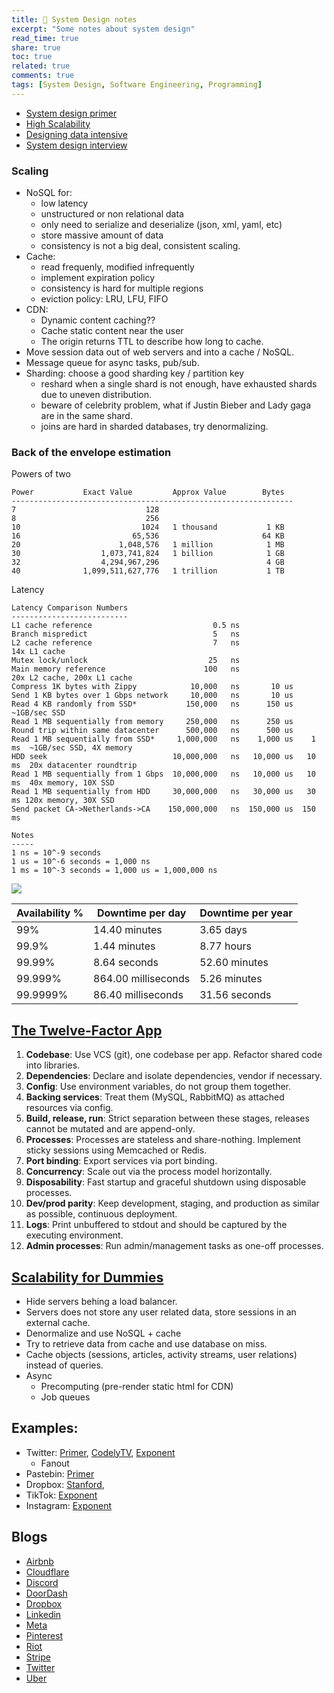 ```yaml
---
title: 📝 System Design notes
excerpt: "Some notes about system design"
read_time: true
share: true
toc: true
related: true
comments: true
tags: [System Design, Software Engineering, Programming]
---
```


- [System design primer](https://github.com/donnemartin/system-design-primer)
- [High Scalability](http://highscalability.squarespace.com/blog/category/example)
- [Designing data intensive](https://www.goodreads.com/book/show/23463279-designing-data-intensive-applications?ref=nav_sb_ss_1_15)
- [System design interview](https://www.goodreads.com/book/show/54109255-system-design-interview-an-insider-s-guide)

### Scaling

- NoSQL for:
  - low latency
  - unstructured or non relational data
  - only need to serialize and deserialize (json, xml, yaml, etc)
  - store massive amount of data
  - consistency is not a big deal, consistent scaling.
- Cache:
  - read frequenly, modified infrequently
  - implement expiration policy
  - consistency is hard for multiple regions
  - eviction policy: LRU, LFU, FIFO
- CDN:
  - Dynamic content caching??
  - Cache static content near the user
  - The origin returns TTL to describe how long to cache.
- Move session data out of web servers and into a cache / NoSQL.
- Message queue for async tasks, pub/sub.
- Sharding: choose a good sharding key / partition key
  - reshard when a single shard is not enough, have exhausted shards due to uneven distribution.
  - beware of celebrity problem, what if Justin Bieber and Lady gaga are in the same shard.
  - joins are hard in sharded databases, try denormalizing.

### Back of the envelope estimation

Powers of two

```
Power           Exact Value         Approx Value        Bytes
---------------------------------------------------------------
7                             128
8                             256
10                           1024   1 thousand           1 KB
16                         65,536                       64 KB
20                      1,048,576   1 million            1 MB
30                  1,073,741,824   1 billion            1 GB
32                  4,294,967,296                        4 GB
40              1,099,511,627,776   1 trillion           1 TB
```

Latency

```
Latency Comparison Numbers
--------------------------
L1 cache reference                           0.5 ns
Branch mispredict                            5   ns
L2 cache reference                           7   ns                      14x L1 cache
Mutex lock/unlock                           25   ns
Main memory reference                      100   ns                      20x L2 cache, 200x L1 cache
Compress 1K bytes with Zippy            10,000   ns       10 us
Send 1 KB bytes over 1 Gbps network     10,000   ns       10 us
Read 4 KB randomly from SSD*           150,000   ns      150 us          ~1GB/sec SSD
Read 1 MB sequentially from memory     250,000   ns      250 us
Round trip within same datacenter      500,000   ns      500 us
Read 1 MB sequentially from SSD*     1,000,000   ns    1,000 us    1 ms  ~1GB/sec SSD, 4X memory
HDD seek                            10,000,000   ns   10,000 us   10 ms  20x datacenter roundtrip
Read 1 MB sequentially from 1 Gbps  10,000,000   ns   10,000 us   10 ms  40x memory, 10X SSD
Read 1 MB sequentially from HDD     30,000,000   ns   30,000 us   30 ms 120x memory, 30X SSD
Send packet CA->Netherlands->CA    150,000,000   ns  150,000 us  150 ms

Notes
-----
1 ns = 10^-9 seconds
1 us = 10^-6 seconds = 1,000 ns
1 ms = 10^-3 seconds = 1,000 us = 1,000,000 ns
```

![](https://camo.githubusercontent.com/77f72259e1eb58596b564d1ad823af1853bc60a3/687474703a2f2f692e696d6775722e636f6d2f6b307431652e706e67)

| Availability % | Downtime per day    | Downtime per year |
| -------------- | ------------------- | ----------------- |
| 99%            | 14.40 minutes       | 3.65 days         |
| 99.9%          | 1.44 minutes        | 8.77 hours        |
| 99.99%         | 8.64 seconds        | 52.60 minutes     |
| 99.999%        | 864.00 milliseconds | 5.26 minutes      |
| 99.9999%       | 86.40 milliseconds  | 31.56 seconds     |

## [The Twelve-Factor App](https://12factor.net/)

1. **Codebase**: Use VCS (git), one codebase per app. Refactor shared code into libraries.
2. **Dependencies**: Declare and isolate dependencies, vendor if necessary.
3. **Config**: Use environment variables, do not group them together.
4. **Backing services**: Treat them (MySQL, RabbitMQ) as attached resources via config.
5. **Build, release, run**: Strict separation between these stages, releases cannot be mutated and are append-only.
6. **Processes**: Processes are stateless and share-nothing. Implement sticky sessions using Memcached or Redis.
7. **Port binding**: Export services via port binding.
8. **Concurrency**: Scale out via the process model horizontally.
9. **Disposability**: Fast startup and graceful shutdown using disposable processes.
10. **Dev/prod parity**: Keep development, staging, and production as similar as possible, continuous deployment.
11. **Logs**: Print unbuffered to stdout and should be captured by the executing environment.
12. **Admin processes**: Run admin/management tasks as one-off processes.

## [Scalability for Dummies](https://www.lecloud.net/tagged/scalability)

- Hide servers behing a load balancer.
- Servers does not store any user related data, store sessions in an external cache.
- Denormalize and use NoSQL + cache
- Try to retrieve data from cache and use database on miss.
- Cache objects (sessions, articles, activity streams, user relations) instead of queries.
- Async
  - Precomputing (pre-render static html for CDN)
  - Job queues

## Examples:

- Twitter: [Primer](https://github.com/donnemartin/system-design-primer/blob/master/solutions/system_design/twitter/README.md), [CodelyTV](https://youtu.be/6o0usvW5bqY), [Exponent](https://youtu.be/QF8JNSoJD8E)
  - Fanout
- Pastebin: [Primer](https://github.com/donnemartin/system-design-primer/blob/master/solutions/system_design/pastebin/README.md)
- Dropbox: [Stanford](https://youtu.be/PE4gwstWhmc),
- TikTok: [Exponent](https://youtu.be/Z-0g_aJL5Fw)
- Instagram: [Exponent](https://www.youtube.com/watch?v=VJpfO6KdyWE)

## Blogs

- [Airbnb](https://medium.com/airbnb-engineering/airbnb-engineering-infrastructure/home)
- [Cloudflare](https://blog.cloudflare.com/)
- [Discord](https://discord.com/category/engineering)
- [DoorDash](https://doordash.engineering/blog/)
- [Dropbox](https://dropbox.tech/infrastructure)
- [Linkedin](https://engineering.linkedin.com/blog)
- [Meta](https://engineering.fb.com/)
- [Pinterest](https://medium.com/pinterest-engineering)
- [Riot](https://technology.riotgames.com/)
- [Stripe](https://stripe.com/blog/engineering)
- [Twitter](https://blog.twitter.com/engineering/en_us)
- [Uber](https://eng.uber.com/)
